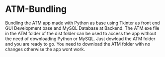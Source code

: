 # ATM-Bundling
Bundling the ATM app made with Python as base using Tkinter as front end GUI Development base and MySQL Database at Backend. 
The ATM.exe file in the ATM folder of the dist folder can be used to access the app without the need of downloading Python or MySQL. Just dowload the ATM folder and you are ready to go. You need to download the ATM folder with no changes otherwise the app wont work.
